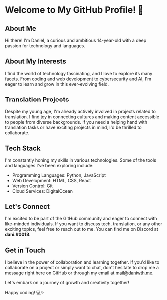 # Welcome to My GitHub Profile! 👋

## About Me

Hi there! I'm Daniel, a curious and ambitious 14-year-old with a deep passion for technology and languages.

## About My Interests

I find the world of technology fascinating, and I love to explore its many facets. From coding and web development to cybersecurity and AI, I'm eager to learn and grow in this ever-evolving field.

## Translation Projects

Despite my young age, I'm already actively involved in projects related to translation. I find joy in connecting cultures and making content accessible to people from diverse backgrounds. If you need a helping hand with translation tasks or have exciting projects in mind, I'd be thrilled to collaborate.

## Tech Stack

I'm constantly honing my skills in various technologies. Some of the tools and languages I've been exploring include:

- Programming Languages: Python, JavaScript
- Web Development: HTML, CSS, React
- Version Control: Git
- Cloud Services: DigitalOcean

## Let's Connect

I'm excited to be part of the GitHub community and eager to connect with like-minded individuals. If you want to discuss tech, translation, or any other exciting topics, feel free to reach out to me. You can find me on Discord at **dani.#0018**.

## Get in Touch

I believe in the power of collaboration and learning together. If you'd like to collaborate on a project or simply want to chat, don't hesitate to drop me a message right here on GitHub or through my email at mail@daniwth.me.

Let's embark on a journey of growth and creativity together!

Happy coding! 💻✨
